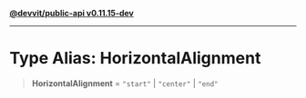 [**@devvit/public-api v0.11.15-dev**](../../../../../../README.md)

---

# Type Alias: HorizontalAlignment

> **HorizontalAlignment** = `"start"` \| `"center"` \| `"end"`
